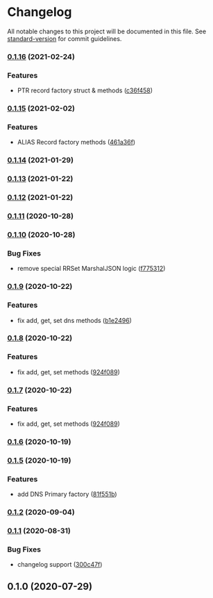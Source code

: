 # Changelog

All notable changes to this project will be documented in this file. See [standard-version](https://github.com/conventional-changelog/standard-version) for commit guidelines.

### [0.1.16](https://gitswarm.f5net.com/f5aas/f5cs-sdk/compare/v0.1.15...v0.1.16) (2021-02-24)


### Features

* PTR record factory  struct & methods ([c36f458](https://gitswarm.f5net.com/f5aas/f5cs-sdk/commit/c36f45865f0c9a00fd2a7c1712d76f713aabcbec))

### [0.1.15](https://gitswarm.f5net.com/f5aas/f5cs-sdk/compare/v0.1.14...v0.1.15) (2021-02-02)


### Features

* ALIAS Record factory methods ([461a36f](https://gitswarm.f5net.com/f5aas/f5cs-sdk/commit/461a36f8bce87eb0802023519585b4f509807811))

### [0.1.14](https://gitswarm.f5net.com/f5aas/f5cs-sdk/compare/v0.1.13...v0.1.14) (2021-01-29)

### [0.1.13](https://gitswarm.f5net.com/f5aas/f5cs-sdk/compare/v0.1.12...v0.1.13) (2021-01-22)

### [0.1.12](https://gitswarm.f5net.com/f5aas/f5cs-sdk/compare/v0.1.11...v0.1.12) (2021-01-22)

### [0.1.11](https://gitswarm.f5net.com///compare/v0.1.10...v0.1.11) (2020-10-28)

### [0.1.10](https://gitswarm.f5net.com///compare/v0.1.6...v0.1.10) (2020-10-28)


### Bug Fixes

* remove special RRSet MarshalJSON logic ([f775312](https://gitswarm.f5net.com///commit/f775312038c200dc037ddf3ef351d95e541fa1f7))

### [0.1.9](https://gitswarm.f5net.com/f5aas/f5cs-sdk/compare/v0.1.6...v0.1.9) (2020-10-22)

### Features

- fix add, get, set dns methods ([b1e2496](https://gitswarm.f5net.com/f5aas/f5cs-sdk/commit/b1e2496514a56b0926f74af393fa62cf44ea80ae))

### [0.1.8](https://gitswarm.f5net.com/f5aas/f5cs-sdk/compare/v0.1.6...v0.1.8) (2020-10-22)

### Features

- fix add, get, set methods ([924f089](https://gitswarm.f5net.com/f5aas/f5cs-sdk/commit/924f089c341bc21a8dce11d607814d1034659ca3))

### [0.1.7](https://gitswarm.f5net.com/f5aas/f5cs-sdk/compare/v0.1.6...v0.1.7) (2020-10-22)

### Features

- fix add, get, set methods ([924f089](https://gitswarm.f5net.com/f5aas/f5cs-sdk/commit/924f089c341bc21a8dce11d607814d1034659ca3))

### [0.1.6](https://gitswarm.f5net.com/f5aas/f5cs-sdk/compare/v0.1.5...v0.1.6) (2020-10-19)

### [0.1.5](https://gitswarm.f5net.com/f5aas/f5cs-sdk/compare/v0.1.2...v0.1.5) (2020-10-19)

### Features

- add DNS Primary factory ([81f551b](https://gitswarm.f5net.com/f5aas/f5cs-sdk/commit/81f551b9512dbec44ac473b4c5ba5d798309695b))

### [0.1.2](https://gitswarm.f5net.com/f5aas/f5cs-sdk/compare/v0.1.1...v0.1.2) (2020-09-04)

### [0.1.1](https://gitswarm.f5net.com/f5aas/f5cs-sdk/compare/v0.1.0...v0.1.1) (2020-08-31)

### Bug Fixes

- changelog support ([300c47f](https://gitswarm.f5net.com/f5aas/f5cs-sdk/commit/300c47f355b42e46345130e5a10e905ac9108705))

## 0.1.0 (2020-07-29)
